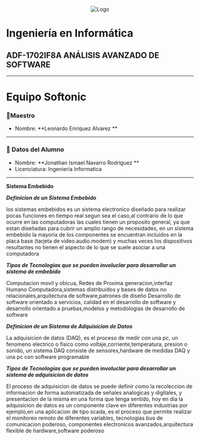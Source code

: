 <p align = "center">
    <img alt="Logo" src="https://www.tijuana.tecnm.mx/wp-content/themes/tecnm/images/logo_TECT.png">
</p>

# Ingeniería en Informática

## ADF-1702IF8A ANÁLISIS AVANZADO DE SOFTWARE

---

# Equipo Softonic

### :pencil:Maestro
* Nombre: **Leonardo Enriquez Alvarez **


  
---

### :necktie: Datos del Alumno

* Nombre: **Jonathan Ismael Navarro Rodriguez **
* Licenciatura: Ingeniería Informatica
  

---

**Sistema Embebido**

***<p>Definicion de un Sistema Embebido<p>***
los sistemas embebidos es un sistema electronico diseñado para realizar pocas funciones en tiempo real segun sea el caso,al contrario de lo que ocurre en las computadoras las cuales tienen
un proposito general, ya que estan diseñadas para cubrir un amplio rango de necesidades, en un sistema embebido la mayoria de los componentes se encuentran incluidos en la placa base
(tarjeta de video.audio.modem) y muchas veces los dispositivos resultantes no tienen el aspecto de lo que se suele asociar a una computadora

***<p>Tipos de Tecnologias que se pueden involuclar para desarrollar un sistema de embebido<p>***
Computacion movil y obicua, Redes de Proxima generacion,interfaz Humano Computadora,sistemas distribuidos y bases de datos no relacionales,arquitectura de software,patrones de diseño
Desarrollo de software orientado a servicios, calidad en el desarrollo de software y desarrollo orientado a pruebas,modelos y metodologias de desarrollo de software

***<p>Definicion de un Sistema de Adquisicion de Datos<p>***
La adquisicion de datos (DAQ), es el proceso de medir con una pc, un fenomeno electrico o fisico como voltaje,corriente,temperatura, presion o sonido,
un sistema DAQ consiste de sensores,hardware de medidas DAQ y una pc con software programable



***<p>Tipos de Tecnologias que se pueden involuclar para desarrollar un sistema de adquisicion de datos<p>***
El proceso de adquisicion de datos se puede definir como la recoleccion de informacion de forma automatizada de señales analogicas y digitales, y presentacion de la misma
en una forma que tenga sentido, hoy en dia la adquisicion de datos es un componente clave en diferentes industrias por ejemplo,en una aplicacion de tipo scada, es el proceso
que permite realizar el monitoreo remoto de diferentes variables,
tecnologias bus de comunicacion poderoso, componentes electronicos avanzados,arquitectura flexible de hardware,software poderoso


